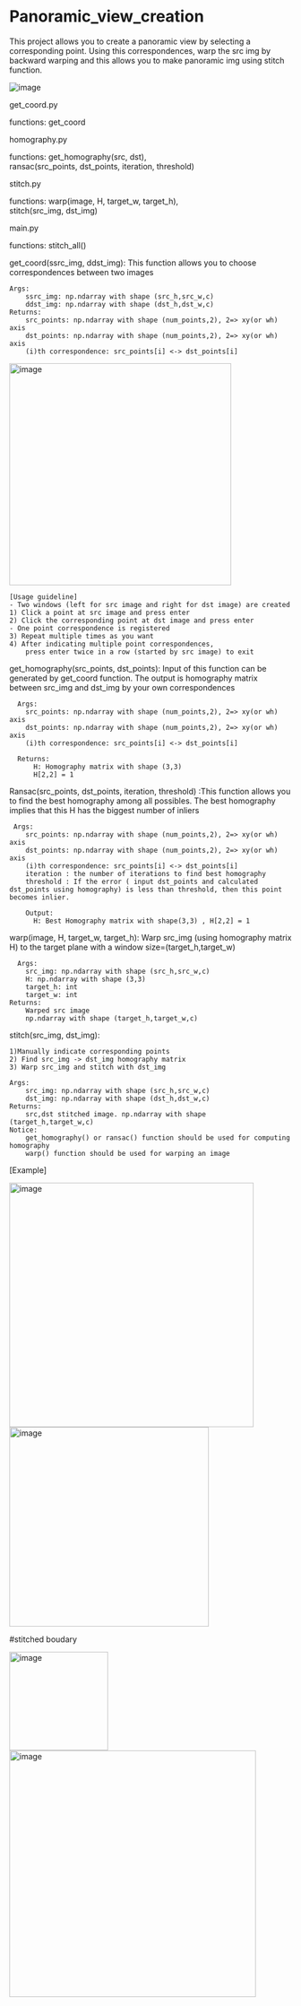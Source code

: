# Panoramic_view_creation
This project allows you to create a panoramic view by selecting a corresponding point. Using this correspondences, warp the src img by backward warping and this allows you to make panoramic img using stitch function.

![image](https://github.com/kjeiun/Panoramic_view_creation/assets/87067659/2166f9c8-f69a-4b49-9017-ec5b7e604016)


get_coord.py

functions: get_coord




homography.py


functions:
get_homography(src, dst),   
ransac(src_points, dst_points, iteration, threshold)


stitch.py




functions:
warp(image, H, target_w, target_h),   
stitch(src_img, dst_img)




main.py


functions:
stitch_all()




get_coord(ssrc_img, ddst_img): This function allows you to choose correspondences between two images

    Args:
        ssrc_img: np.ndarray with shape (src_h,src_w,c)
        ddst_img: np.ndarray with shape (dst_h,dst_w,c)
    Returns:
        src_points: np.ndarray with shape (num_points,2), 2=> xy(or wh) axis
        dst_points: np.ndarray with shape (num_points,2), 2=> xy(or wh) axis
        (i)th correspondence: src_points[i] <-> dst_points[i]
        
<img width="396" alt="image" src="https://github.com/kjeiun/Panoramic_view_creation/assets/87067659/38300c9f-4745-4e6f-9197-7d692084613d">

    [Usage guideline]
    - Two windows (left for src image and right for dst image) are created
    1) Click a point at src image and press enter
    2) Click the corresponding point at dst image and press enter
    - One point correspondence is registered
    3) Repeat multiple times as you want
    4) After indicating multiple point correspondences,
        press enter twice in a row (started by src image) to exit
 
 get_homography(src_points, dst_points): Input of this function can be generated by get_coord function. The output is homography matrix between src_img and dst_img by your own correspondences
 
      Args:
        src_points: np.ndarray with shape (num_points,2), 2=> xy(or wh) axis
        dst_points: np.ndarray with shape (num_points,2), 2=> xy(or wh) axis
        (i)th correspondence: src_points[i] <-> dst_points[i]
        
      Returns:
          H: Homography matrix with shape (3,3)
          H[2,2] = 1
 Ransac(src_points, dst_points, iteration, threshold)
 :This function allows you to find the best homography among all possibles. The best homography implies that this H has the biggest number of inliers
     
     Args:
        src_points: np.ndarray with shape (num_points,2), 2=> xy(or wh) axis
        dst_points: np.ndarray with shape (num_points,2), 2=> xy(or wh) axis
        (i)th correspondence: src_points[i] <-> dst_points[i]
        iteration : the number of iterations to find best homography
        threshold : If the error ( input dst_points and calculated dst_points using homography) is less than threshold, then this point becomes inlier.
        
        Output: 
          H: Best Homography matrix with shape(3,3) , H[2,2] = 1
        
  warp(image, H, target_w, target_h): Warp src_img (using homography matrix H) to the target plane with a window size=(target_h,target_w)
      
      Args:
        src_img: np.ndarray with shape (src_h,src_w,c)
        H: np.ndarray with shape (3,3)
        target_h: int
        target_w: int
    Returns:
        Warped src image
        np.ndarray with shape (target_h,target_w,c)
   
 stitch(src_img, dst_img): 
 
    1)Manually indicate corresponding points
    2) Find src_img -> dst_img homography matrix
    3) Warp src_img and stitch with dst_img 

    Args:
        src_img: np.ndarray with shape (src_h,src_w,c)
        dst_img: np.ndarray with shape (dst_h,dst_w,c)
    Returns:
        src,dst stitched image. np.ndarray with shape (target_h,target_w,c)
    Notice:
        get_homography() or ransac() function should be used for computing homography
        warp() function should be used for warping an image

  [Example]

<img width="436" alt="image" src="https://github.com/kjeiun/Panoramic_view_creation/assets/87067659/116c2199-e914-4c8c-8826-bf211767e089">


<img width="356" alt="image" src="https://github.com/kjeiun/Panoramic_view_creation/assets/87067659/ee81cda0-a745-4797-93ed-b8ddea9a6919">



#stitched boudary



<img width="176" alt="image" src="https://github.com/kjeiun/Panoramic_view_creation/assets/87067659/dea8da32-7bfa-4144-abbe-6db3211d02a7">



<img width="440" alt="image" src="https://github.com/kjeiun/Panoramic_view_creation/assets/87067659/c85b6e1c-6ee0-4189-9bf3-317499162330">

